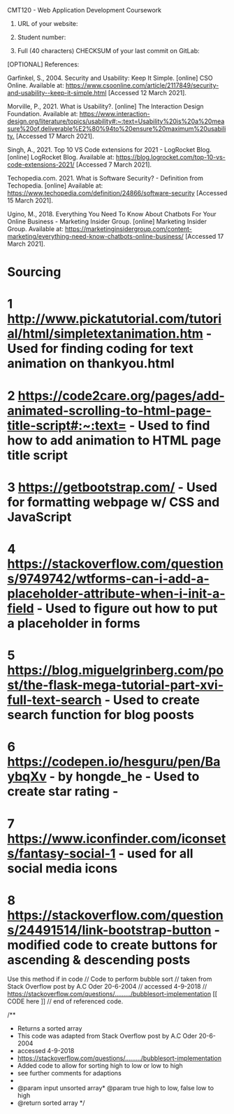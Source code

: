CMT120 - Web Application Development Coursework

1. URL of your website:

2. Student number:

3. Full (40 characters) CHECKSUM of your last commit on GitLab:

[OPTIONAL] References:

Garfinkel, S., 2004. Security and Usability: Keep It Simple. [online] CSO Online. Available at: <https://www.csoonline.com/article/2117849/security-and-usability--keep-it-simple.html> [Accessed 12 March 2021].

Morville, P., 2021. What is Usability?. [online] The Interaction Design Foundation. Available at: <https://www.interaction-design.org/literature/topics/usability#:~:text=Usability%20is%20a%20measure%20of,deliverable%E2%80%94to%20ensure%20maximum%20usability.> [Accessed 17 March 2021].

Singh, A., 2021. Top 10 VS Code extensions for 2021 - LogRocket Blog. [online] LogRocket Blog. Available at: <https://blog.logrocket.com/top-10-vs-code-extensions-2021/> [Accessed 7 March 2021].

Techopedia.com. 2021. What is Software Security? - Definition from Techopedia. [online] Available at: <https://www.techopedia.com/definition/24866/software-security> [Accessed 15 March 2021].


Ugino, M., 2018. Everything You Need To Know About Chatbots For Your Online Business - Marketing Insider Group. [online] Marketing Insider Group. Available at: <https://marketinginsidergroup.com/content-marketing/everything-need-know-chatbots-online-business/> [Accessed 17 March 2021].


# Sourcing
# 1 http://www.pickatutorial.com/tutorial/html/simpletextanimation.htm - Used for finding coding for text animation on thankyou.html

# 2 https://code2care.org/pages/add-animated-scrolling-to-html-page-title-script#:~:text= - Used to find how to add animation to HTML page title script

# 3 https://getbootstrap.com/ - Used for formatting webpage w/ CSS and JavaScript 

# 4 https://stackoverflow.com/questions/9749742/wtforms-can-i-add-a-placeholder-attribute-when-i-init-a-field - Used to figure out how to put a placeholder in forms 

# 5 https://blog.miguelgrinberg.com/post/the-flask-mega-tutorial-part-xvi-full-text-search - Used to create search function for blog poosts 

# 6 https://codepen.io/hesguru/pen/BaybqXv - by hongde_he - Used to create star rating - 

# 7 https://www.iconfinder.com/iconsets/fantasy-social-1 - used for all social media icons 

# 8 https://stackoverflow.com/questions/24491514/link-bootstrap-button - modified code to create buttons for ascending & descending posts 

Use this method if in code 
// Code to perform bubble sort
// taken from Stack Overflow post by A.C Oder 20-6-2004
// accessed 4-9-2018
// https://stackoverflow.com/questions/........./bubblesort-implementation
[[ CODE here ]]
// end of referenced code.


/**
* Returns a sorted array 
* This code was adapted from Stack Overflow post by A.C Oder 20-6-2004
* accessed 4-9-2018
* https://stackoverflow.com/questions/........./bubblesort-implementation
* Added code to allow for sorting high to low or low to high
* see further comments for adaptions
*
* @param input unsorted array* @param true high to low, false low to high
* @return sorted array
*/
